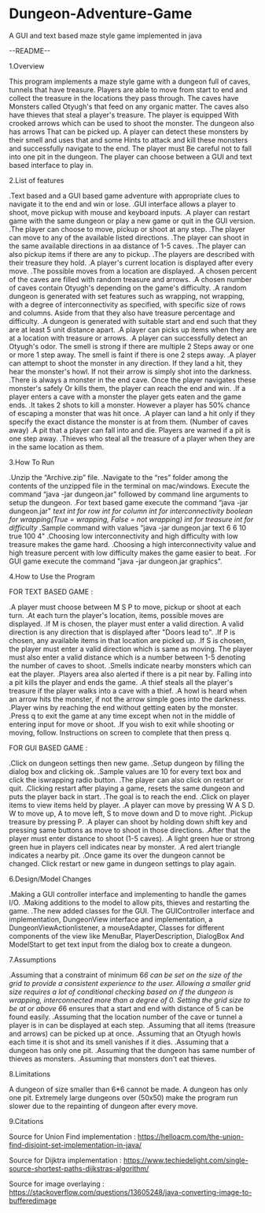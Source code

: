 # Dungeon-Adventure-Game
A GUI and text based maze style game implemented in java

--README--

1.Overview

This program implements a maze style game with a dungeon full of caves, 
tunnels that have treasure. Players are able to move from start 
to end and collect the treasure in the locations they pass through. The caves have
Monsters called Otyugh's that feed on any organic matter. The caves also have thieves 
that steal a player's treasure. The player is equipped
With crooked arrows which can be used to shoot the monster. The dungeon also has arrows
That can be picked up. A player can detect these monsters by their smell and uses that and some
Hints to attack and kill these monsters and successfully navigate to the end. The player must
Be careful not to fall into one pit in the dungeon. The player can choose between a GUI
and text based interface to play in.

2.List of features

.Text based and a GUI based game adventure with appropriate clues to navigate it to the end and win or lose.
.GUI interface allows a player to shoot, move pickup with mouse and keyboard inputs.
.A player can restart game with the same dungeon or play a new game or quit in the GUI version.
.The player can choose to move, pickup or shoot at any step.
.The player can move to any of the available listed directions.
.The player can shoot in the same available directions in aa distance of 1-5 caves.
.The player can also pickup items if there are any to pickup.
.The players are described with their treasure they hold.
.A player's current location is displayed after every move. 
.The possible moves from a location are displayed.
.A chosen percent of the caves are filled with random treasure and arrows.
.A chosen number of caves contain Otyugh's depending on the game's difficulty.
.A random dungeon is generated with set features such as wrapping, 
not wrapping, with a degree of interconnectivity  as specified, with specific size of rows and columns. Aside from that they also have treasure percentage and difficulty.
.A dungeon is generated with suitable start and end such that they are at least 5 unit distance apart.
.A player can picks up items when they are at a location with treasure or arrows.
.A player can successfully detect an Otyugh's odor. The smell is strong if there are multiple 2 
Steps away or one or more 1 step away. The smell is faint if there is one 2 steps away.
.A player can attempt to shoot the monster in any direction. If they land a hit, they hear the monster's howl. If not their arrow is simply shot into the darkness.
.There is always a monster in the end cave. Once the player navigates these monster's safely 
Or kills them, the player can reach the end and win.
.If a player enters a cave with a monster the player gets eaten and the game ends.
.It takes 2 shots to kill a monster. However a player has 50% chance of escaping a monster that was hit once.
.A player can land a hit only if they specify the exact distance the monster is at from them. (Number of caves away)
.A pit that a player can fall into and die. Players are warned if a pit is one step away.
.Thieves who steal all the treasure of a player when they are in the same location as them.


3.How To Run

.Unzip the “Archive.zip” file.
.Navigate to the “res” folder among the contents of the unzipped file in the terminal on mac/windows.
Execute the command “java -jar dungeon.jar" followed by command line arguments to setup the dungeon.
.For text based game execute the command “java -jar dungeon.jar" *text* *int for row* *int for column* *int for interconnectivity* 
*boolean for wrapping(True = wrapping, False = not wrapping)* *int for treasure* *int for difficulty*
.Sample command with values “java -jar dungeon.jar text 6 6 10 true 100 4"
.Choosing low interconnectivity and high difficulty with low treasure makes the game hard.
.Choosing a high interconnectivity value and high treasure percent with low difficulty makes the game easier to beat.
.For GUI game execute the command "java -jar dungeon.jar graphics".


4.How to Use the Program

FOR TEXT BASED GAME :

.A player must choose between M S P to move, pickup or shoot at each turn.
.At each turn the player's location, items, possible moves are displayed.
.If M is chosen, the player must enter a valid direction. A valid direction is any direction that is displayed after "Doors lead to".
.If P is chosen, any available items in that location are picked up.
.If S is chosen, the player must enter a valid direction which is same as moving. The player must also enter a valid distance
which is a number between 1-5 denoting the number of caves to shoot.
.Smells indicate nearby monsters which can eat the player.
.Players area also alerted if there is a pit near by. Falling into a pit kills the player and ends the game.
.A thief steals all the player's treasure if the player walks into a cave with a thief.
.A howl is heard when an arrow hits the monster, if not the arrow simple goes into the darkness.
.Player wins by reaching the end without getting eaten by the monster.
.Press q to exit the game at any time except when not in the middle of entering input for move or shoot.
.If you wish to exit while shooting or moving, follow. Instructions on screen to complete that then press q.

FOR GUI BASED GAME :

.Click on dungeon settings then new game. 
.Setup dungeon by filling the dialog box and clicking ok.
.Sample values are 10 for every text box and click the iswrapping radio button.
.The player can also click on restart or quit.
.Clicking restart after playing a game, resets the same dungeon and puts the player back in start.
.The goal is to reach the end.
.Click on player items to view items held by player.
.A player can move by pressing W A S D. W to move up, A to move left, S to move down and D to move right.
.Pickup treasure by pressing P.
.A player can shoot by holding down shift key and pressing same buttons as move to shoot in those directions.
.After that the player must enter distance to shoot (1-5 caves).
.A light green hue or strong green hue in players cell indicates near by monster.
.A red alert triangle indicates a nearby pit.
.Once game its over the dungeon cannot be changed. Click restart or new game in dungeon settings to play again.


6.Design/Model Changes

.Making a GUI controller interface and implementing to handle the games I/O.
.Making additions to the model to allow pits, thieves and restarting the game.
.The new added classes for the GUI. The GUIController interface and implementation,
DungeonView interface and implementation, a DungeonViewActionlistener, a mouseAdapter,
Classes for different components of the view like MenuBar, PlayerDescription, DialogBox
And ModelStart to get text input from the dialog box to create a dungeon.

7.Assumptions

.Assuming that a constraint of minimum 6*6 can be set on the size of the grid to provide a 
consistent experience to the user. Allowing a smaller grid size requires a lot of 
conditional checking based on if the dungeon is wrapping, interconnected more than a degree of 0. 
Setting the grid size to be at or above 6*6 ensures that a start and end with distance of 5 can be found easily.
.Assuming that the location number of the cave or tunnel a player is in can be displayed at each step.
.Assuming that all items (treasure and arrows) can be picked up at once.
.Assuming that an Otyugh howls each time it is shot and its smell vanishes if it dies. 
.Assuming that a dungeon has only one pit.
.Assuming that the dungeon has same number of thieves as monsters.
.Assuming that monsters don't eat thieves. 

8.Limitations

A dungeon of size smaller than 6*6 cannot be made.
A dungeon has only one pit.
Extremely large dungeons over (50x50) make the program run slower due to the repainting of dungeon after every move.

9.Citations

Source for Union Find implementation : https://helloacm.com/the-union-find-disjoint-set-implementation-in-java/

Source for Dijktra implementation : https://www.techiedelight.com/single-source-shortest-paths-dijkstras-algorithm/

Source for image overlaying : https://stackoverflow.com/questions/13605248/java-converting-image-to-bufferedimage
